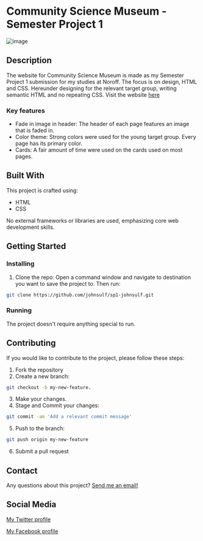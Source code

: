 # Community Science Museum - Semester Project 1

![image](https://erlendjohnsen.com/assets/images/csmuseum.jpg)

## Description
The website for Community Science Museum is made as my Semester Project 1 submission for my studies at Noroff. The focus is on design, HTML and CSS. Hereunder designing for the relevant target group, writing semantic HTML and no repeating CSS. 
Visit the website [here](https://csmuseum1.netlify.app/)

### Key features

- Fade in image in header: The header of each page features an image that is faded in.
- Color theme: Strong colors were used for the young target group. Every page has its primary color.
- Cards: A fair amount of time were used on the cards used on most pages.

## Built With

This project is crafted using:

- HTML
- CSS

No external frameworks or libraries are used, emphasizing core web development skills.

## Getting Started

### Installing

1. Clone the repo:
Open a command window and navigate to destination you want to save the project to. Then run:
```bash
git clone https://github.com/johnsulf/sp1-johnsulf.git
```

### Running

The project doesn't require anything special to run.

## Contributing

If you would like to contribute to the project, please follow these steps:

1. Fork the repository
2. Create a new branch:
```bash
git checkout -b my-new-feature.
```
3. Make your changes.
4. Stage and Commit your changes:
```bash
git commit -am 'Add a relevant commit message'
```
5. Push to the branch:
```bash
git push origin my-new-feature
```
6. Submit a pull request

## Contact

Any questions about this project? [Send me an email!](mailto:erlendjohns@gmail.com?subject=Communit%20Science%20Museum%20repo%20inquiry&body=Hi%20Erlend,%0A%0A)

## Social Media

[My Twitter profile](https://twitter.com/johnsulf)

[My Facebook profile](https://www.facebook.com/johnsulf)

